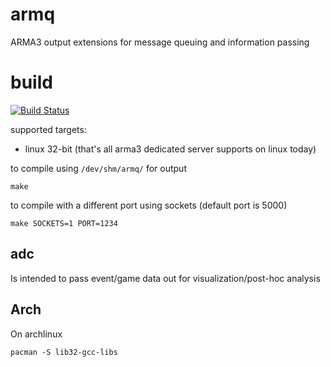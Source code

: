 armq
===

ARMA3 output extensions for message queuing and information passing

# build

[![Build Status](https://travis-ci.org/enckse/armq.svg?branch=master)](https://travis-ci.org/enckse/armq)

supported targets:
* linux 32-bit (that's all arma3 dedicated server supports on linux today)

to compile using `/dev/shm/armq/` for output
```
make
```

to compile with a different port using sockets (default port is 5000)
```
make SOCKETS=1 PORT=1234
```

## adc

Is intended to pass event/game data out for visualization/post-hoc analysis

## Arch

On archlinux

```
pacman -S lib32-gcc-libs
```
